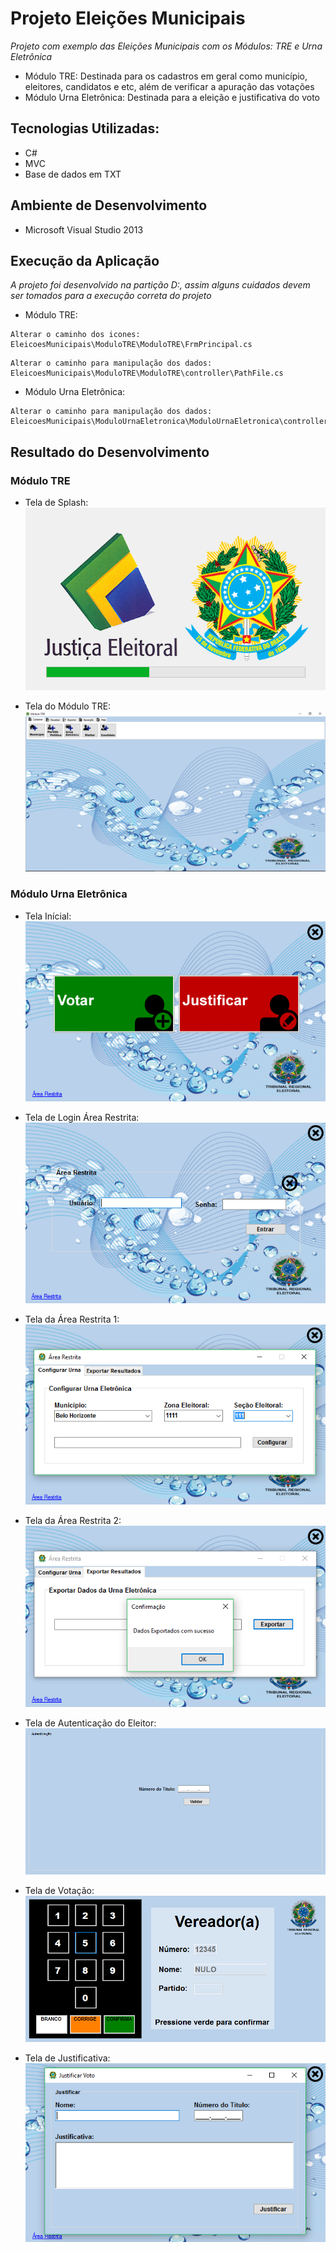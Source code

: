 # Projeto Eleições Municipais
*Projeto com exemplo das Eleições Municipais com os Módulos: TRE e Urna Eletrônica*
+ Módulo TRE: Destinada para os cadastros em geral como município, eleitores, candidatos e etc, além de verificar a apuração das votações
+ Módulo Urna Eletrônica: Destinada para a eleição e justificativa do voto

## Tecnologias Utilizadas: 
+ C# 
+ MVC
+ Base de dados em TXT

## Ambiente de Desenvolvimento
+ Microsoft Visual Studio 2013

## Execução da Aplicação
*A projeto foi desenvolvido na partição D:, assim alguns cuidados devem ser tomados para a execução correta do projeto*
+ Módulo TRE:
```
Alterar o caminho dos icones: EleicoesMunicipais\ModuloTRE\ModuloTRE\FrmPrincipal.cs
```
```
Alterar o caminho para manipulação dos dados: EleicoesMunicipais\ModuloTRE\ModuloTRE\controller\PathFile.cs
```
+ Módulo Urna Eletrônica:
```
Alterar o caminho para manipulação dos dados: EleicoesMunicipais\ModuloUrnaEletronica\ModuloUrnaEletronica\controller\PathFile.cs
```

## Resultado do Desenvolvimento
### Módulo TRE
+ Tela de Splash:<br />
![alt tag](https://raw.githubusercontent.com/diogomarcos/eleicoes-municipais/master/Telas/ModuloTRE/01-SplashTRE.PNG)

+ Tela do Módulo TRE:<br />
![alt tag](https://raw.githubusercontent.com/diogomarcos/eleicoes-municipais/master/Telas/ModuloTRE/01-ModuloTRE.PNG)

### Módulo Urna Eletrônica
+ Tela Inícial:<br />
![alt tag](https://raw.githubusercontent.com/diogomarcos/eleicoes-municipais/master/Telas/ModuloUrnaEletronica/01-TelaInicial.PNG)

+ Tela de Login Área Restrita:<br />
![alt tag](https://raw.githubusercontent.com/diogomarcos/eleicoes-municipais/master/Telas/ModuloUrnaEletronica/02-LoginAreaRestrita.PNG)

+ Tela da Área Restrita 1:<br />
![alt tag](https://raw.githubusercontent.com/diogomarcos/eleicoes-municipais/master/Telas/ModuloUrnaEletronica/03-AreaRestrita.PNG)

+ Tela da Área Restrita 2:<br />
![alt tag](https://raw.githubusercontent.com/diogomarcos/eleicoes-municipais/master/Telas/ModuloUrnaEletronica/04-AreaRestrita.PNG)

+ Tela de Autenticação do Eleitor:<br />
![alt tag](https://raw.githubusercontent.com/diogomarcos/eleicoes-municipais/master/Telas/ModuloUrnaEletronica/05-AutenticacaoEleitor.PNG)

+ Tela de Votação:<br />
![alt tag](https://raw.githubusercontent.com/diogomarcos/eleicoes-municipais/master/Telas/ModuloUrnaEletronica/06-TelaVotacao.PNG)

+ Tela de Justificativa:<br />
![alt tag](https://raw.githubusercontent.com/diogomarcos/eleicoes-municipais/master/Telas/ModuloUrnaEletronica/07-TelaJustificativa.PNG)










